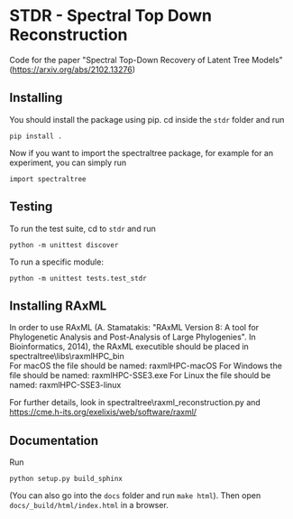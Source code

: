 # STDR - Spectral Top Down Reconstruction
Code for the paper "Spectral Top-Down Recovery of Latent Tree Models" (https://arxiv.org/abs/2102.13276)


## Installing
You should install the package using pip. cd inside the `stdr` folder and run 
```
pip install .
```
Now if you want to import the spectraltree package, for example for an experiment, you can simply run
```
import spectraltree
```

## Testing
To run the test suite, cd to `stdr` and run
```
python -m unittest discover
```
To run a specific module:
```
python -m unittest tests.test_stdr
```


## Installing RAxML
In order to use RAxML (A. Stamatakis: "RAxML Version 8: A tool for Phylogenetic Analysis and Post-Analysis of Large Phylogenies". In Bioinformatics, 2014),
the RAxML executible should be placed in 
spectraltree\libs\raxmlHPC_bin\
For macOS the file should be named: raxmlHPC-macOS
For Windows the file should be named: raxmlHPC-SSE3.exe
For Linux the file should be named: raxmlHPC-SSE3-linux


For further details, look in spectraltree\raxml_reconstruction.py and https://cme.h-its.org/exelixis/web/software/raxml/

## Documentation
Run
```
python setup.py build_sphinx
```
(You can also go into the `docs` folder and run `make html`). Then open `docs/_build/html/index.html` in a browser.
